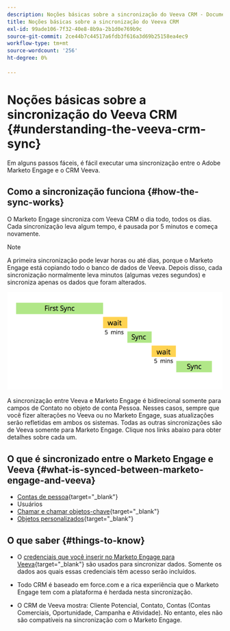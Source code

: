 ```yaml
---
description: Noções básicas sobre a sincronização do Veeva CRM - Documentos do Marketo - Documentação do produto
title: Noções básicas sobre a sincronização do Veeva CRM
exl-id: 99ade106-7f32-40e8-8b9a-2b1d0e769b9c
source-git-commit: 2ce44b7c44517a6fdb3f616a3d69b25158ea4ec9
workflow-type: tm+mt
source-wordcount: '256'
ht-degree: 0%

---
```


# Noções básicas sobre a sincronização do Veeva CRM {#understanding-the-veeva-crm-sync}

Em alguns passos fáceis, é fácil executar uma sincronização entre o Adobe Marketo Engage e o CRM Veeva.

## Como a sincronização funciona {#how-the-sync-works}

O Marketo Engage sincroniza com Veeva CRM o dia todo, todos os dias. Cada sincronização leva algum tempo, é pausada por 5 minutos e começa novamente.

>[!NOTE]
>
>A primeira sincronização pode levar horas ou até dias, porque o Marketo Engage está copiando todo o banco de dados de Veeva. Depois disso, cada sincronização normalmente leva minutos (algumas vezes segundos) e sincroniza apenas os dados que foram alterados.

![](assets/understanding-the-veeva-sync-1.png)

A sincronização entre Veeva e Marketo Engage é bidirecional somente para campos de Contato no objeto de conta Pessoa. Nesses casos, sempre que você fizer alterações no Veeva ou no Marketo Engage, suas atualizações serão refletidas em ambos os sistemas. Todas as outras sincronizações são de Veeva somente para Marketo Engage. Clique nos links abaixo para obter detalhes sobre cada um.

## O que é sincronizado entre o Marketo Engage e Veeva {#what-is-synced-between-marketo-engage-and-veeva}

* [Contas de pessoa](/help/marketo/product-docs/crm-sync/veeva-crm-sync/sync-details/person-account-sync-faq.md){target=&quot;_blank&quot;}
* Usuários
* [Chamar e chamar objetos-chave](/help/marketo/product-docs/crm-sync/veeva-crm-sync/sync-details/syncing-call-and-call-key-messages.md){target=&quot;_blank&quot;}
* [Objetos personalizados](/help/marketo/product-docs/crm-sync/veeva-crm-sync/sync-details/veeva-crm-custom-object-sync.md){target=&quot;_blank&quot;}

## O que saber {#things-to-know}

* O [credenciais que você inserir no Marketo Engage para Veeva](/help/marketo/product-docs/crm-sync/salesforce-sync/setup/enterprise-unlimited-edition/step-2-of-3-create-a-salesforce-user-for-marketo-enterprise-unlimited.md){target=&quot;_blank&quot;} são usados para sincronizar dados. Somente os dados aos quais essas credenciais têm acesso serão incluídos.

* Todo CRM é baseado em force.com e a rica experiência que o Marketo Engage tem com a plataforma é herdada nesta sincronização.

* O CRM de Veeva mostra: Cliente Potencial, Contato, Contas (Contas Comerciais, Oportunidade, Campanha e Atividade). No entanto, eles não são compatíveis na sincronização com o Marketo Engage.
